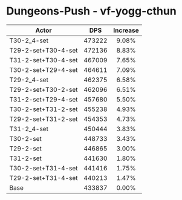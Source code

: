 # Dungeons-Push - vf-yogg-cthun
| Actor | DPS | Increase |
|---|:---:|:---:|
|T30-2_4-set|473222|9.08%|
|T29-2-set+T30-4-set|472136|8.83%|
|T31-2-set+T30-4-set|467009|7.65%|
|T30-2-set+T29-4-set|464611|7.09%|
|T29-2_4-set|462375|6.58%|
|T29-2-set+T30-2-set|462096|6.51%|
|T31-2-set+T29-4-set|457680|5.50%|
|T30-2-set+T31-2-set|455238|4.93%|
|T29-2-set+T31-2-set|454353|4.73%|
|T31-2_4-set|450444|3.83%|
|T30-2-set|448733|3.43%|
|T29-2-set|446865|3.00%|
|T31-2-set|441630|1.80%|
|T30-2-set+T31-4-set|441416|1.75%|
|T29-2-set+T31-4-set|440213|1.47%|
|Base|433837|0.00%|
